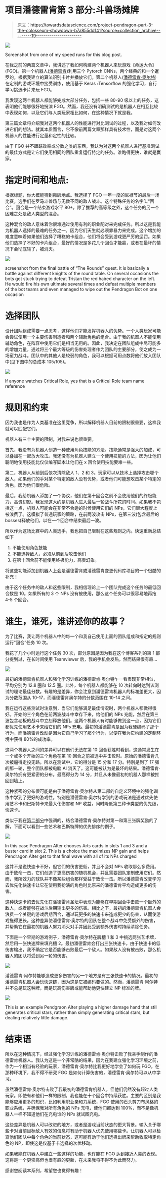 # 项目潘德雷肯第 3 部分:斗兽场摊牌

> 原文：<https://towardsdatascience.com/project-pendragon-part-3-the-colosseum-showdown-b7a855dd141?source=collection_archive---------19----------------------->

![](img/7b4c759a3e9cf3b736f09b61ca51ba2d.png)

Screenshot from one of my speed runs for this blog post.

在我之前的两篇文章中，我讲述了我如何构建两个机器人来玩游戏《命运大令》(FGO)。第一个机器人([潘德雷肯](/project-pendragon-an-ai-bot-for-fate-grand-order-23f51b6e3268))利用三个 Pytorch CNNs，两个经典的和一个暹罗的，根据我建立的算法识别卡片并播放它们。第二个机器人([潘德雷肯·奥尔特](/project-pendragon-part-2-a-reinforcement-learning-bot-for-fate-grand-order-7bc75c87c4f3))在定制的游戏环境中接受训练，使用基于 Keras+Tensorflow 的强化学习，自行学习挑选卡片来玩 FGO。

我发现这两个机器人都能够完成大部分任务，包括一些 80-90 级以上的任务，这表明他们能够很好地扮演 FGO。然而，我还没有明确测试的是机器人在相互比较中表现如何，以及它们与人类玩家相比如何，在这种情况下就是我。

第三篇文章将介绍我对这两个机器人的性能进行对比测试的过程，以及我对如何改进它们的想法。就其本质而言，它不像前两篇文章那样具有技术性，而是对这两个机器人的性能进行定量和定性的比较。

由于 FGO 并不跟踪效率或分数之类的东西，我认为对这两个机器人进行基准测试的最佳方式是让它们使用相同的团队重复运行特定的任务。谁跑得更快，谁就是赢家。

# 指定时间和地点:

根据标题，你大概能猜到摊牌地点。我选择了 FGO 一年一度的尼禄节的最后一场比赛，选手们在罗马斗兽场与无数不同的敌人战斗。这个特殊任务的名字叫“回合”。回合是一个结束游戏水平 80+。除了推荐的高等级之外，这个任务的另一个困难之处是敌人类型的混合。

这种混合的敌人意味着你很难通过使用有利的职业配对来完成任务。所以这是我能为机器人选择的最难的任务之一，因为它们天生就必须靠暴力来完成。这个增加的难度意味着如果他们选择了糟糕的卡组合，他们将会受到游戏更严厉的惩罚。如果他们选择了不好的卡片组合，最好的情况是多花几个回合才能赢，或者在最坏的情况下会彻底输了，被消灭。

![](img/27cd3de973b463b9ddb85004652897bf.png)

screenshot from the final battle of “The Rounds” quest. It is basically a battle against different knights of the round table. On several occasions the bots got stuck trying to defeat Tristan the red haired character on the left. He would fire his own ultimate several times and defeat multiple members of the bot teams and even managed to wipe out the Pendragon Bot on one occasion

# 选择团队

设计团队组成需要一点思考，这样他们才能发挥机器人的优势。一个人类玩家可能会尝试使用一个主要伤害制造者和两个辅助角色的组合。由于我的机器人不能使用辅助角色，在阵容中使用它们是相当无用的。因此，我决定在团队组成中尽可能多的增加力量，通过将三个最大等级的伤害处理者作为团队的主要部分，使之成为一场蛮力战斗。团队中的其他人是较弱的角色，我可以根据可用点数将他们放入团队中(见下图中的总成本 105/105)。

![](img/0ebbba665520f21c388e5d454bd1cf88.png)

If anyone watches Critical Role, yes that is a Critical Role team name reference

# 规则和约束

因为我也是作为人类基准在这里竞争，所以解释机器人目前的限制很重要，这样我就可以匹配它们。

机器人有三个主要的限制，对我来说也很重要。

首先，我没有为机器人创造一种使用角色技能的方法。技能通常是强大的加成，可以叠加在一起放大攻击。我还没有为机器人建立一个使用技能的方法，因为让他们聪明地使用技能比仅仅编写脚本让他们在 x 回合使用技能要难一些。

第二，机器人从前到后依次清除敌人 1、2 和 3。玩家可以从技术上选择攻击哪个敌人，如果他们的手对某个特定的敌人没有优势，或者他们可能想攻击某个特定的角色，因为他们很危险。

最后，我给机器人添加了一个协议，他们在第十回合之前不会使用他们的终极能力，高贵幻影。我发现这大约是机器人进入最后一轮战斗所花的时间。如果我不包括这一点，机器人可能会在非常不合适的时候使用它们的 NPs，它们很大程度上被浪费了。这模拟了普通玩家的策略，在前两波攻击 NPs，在第三波(包含最后的 bosses)释放他们，以在一个回合中结束最后一波。

所以作为这场比赛中的人类选手，我也把自己限制在这些规则之内。快速重新总结如下

1.  不能使用角色技能
2.  不能选择敌人，必须从前到后攻击他们
3.  在第十回合前不能使用终极能力，高贵幻象。

将这些功能添加到机器人上会是潘德雷肯或潘德雷肯变更代码库项目的一个很酷的补充！

由于这个任务中的敌人和这些限制，我相信理论上一个团队完成这个任务的最低回合数是 10。如果所有的 3 个 NPs 没有被使用，那么这个任务可以很容易地再拖 4-5 个回合。

# 谁生，谁死，谁讲述你的故事？

为了比赛，我让两个机器人中的每一个和我自己使用上面的团队组成和指定的规则运行“回合”任务 10 次。

我花了几个小时运行这个任务 30 次，部分原因是因为我在这个博客系列的第 1 部分提到过，在长时间使用 Teamviewer 后，我的手机会发热。然而结果很有趣…

![](img/2b68b4a9849fae077bc2ef8c6b91d9cb.png)

最初的潘德雷肯机器人和强化学习训练的潘德雷肯·奥尔特乍一看表现非常相似，平均分别为 12.8 圈和 12.5 圈。此外，每个机器人都能够在 10 次转向时达到该测试的理论最佳分数。有趣的是差异，你会注意到潘德雷肯机器人的标准差更大，因为分数范围从 10-17，而潘德雷肯奥尔特的分数范围在 10-14 之间。

我在运行这些测试时注意到，当它们能够满足最佳情况时，两个机器人都做得很好。开始的三个角色在前两波战斗中幸存下来，给他们的 NPs 充能，然后在第三波包含老板的战斗中立刻释放他们。这两个机器人有时能够做到这一点，因为它们都优先使用艺术卡来给它们的 NPs 充电。最初的潘德雷肯是因为我硬编码了那个行为，而潘德雷肯改动是因为它自己学习了那个行为，以便在我为它构建的定制环境中获得 80%的成功率。

这两个机器人之间的差异可以在他们无法在第 10 回合获胜时看到，这通常发生在一个或多个开始的三个角色在第 10 回合之前被选中并击败时。原始的潘德雷肯几次被逼得走投无路，所以在测试中，它的得分是 15 分和 17 分。特别是到了 17 强的那一轮，整个团队都被电脑 AI 消灭了。这可能被认为是最坏的结果。潘德雷肯·奥尔特拥有更紧密的分布，最高得分为 14 分，并且从未像最初的机器人那样被推回到墙上。

这种紧密的分布很可能是由于潘德雷肯·奥尔特从第二部的自定义环境中的强化训练中学到了更好的游戏性。特别是潘德雷肯·奥尔特学到的游戏玩法是通过优先使用艺术卡和巴斯特卡来最大化伤害和 NP 收益，同时降低第三种卡类型的优先级，快速卡。

类似于我在[第二部分](/project-pendragon-part-2-a-reinforcement-learning-bot-for-fate-grand-order-7bc75c87c4f3)中强调的，结合潘德雷肯·奥尔特对第一和第三张牌奖励的了解，下面可以看到一些艺术和巴斯特牌的优先排序的例子。

![](img/7c8faf4f704ae0fea28e28767fc062c5.png)

In this case Pendragon Alter chooses Arts cards in slots 1 and 3 and a buster card in slot 2\. This is a choice the maximizes NP gain and helps Pendragon Alter get to that final wave with all of its NPs charged

这并不是说快速卡不好，但它们的伤害更低，并且不会对 NPs 收取那么多费用。由于致命一击，它们创造了更高伤害的随机机会，并且需要团队定制使用它们。然而，我所效力的球队并不像某些组合那样受益于致命一击。所以潘德雷肯改变学习去优先化快速卡让它在使用我扮演的角色时比原来的潘德雷肯平均造成更多的伤害。

这种快速卡的去优先化在潘德雷肯圣坛中表现为能够在早期回合中击败一个额外的敌人，或者能够在战斗后期输出更多的伤害。相比之下，最初的潘德雷肯机器人会浪费一个关键的游戏后期回合，通过玩更多的快速卡来造成更少的伤害，从而使游戏拖得更长。这种差异使潘德雷肯·奥尔特的团队在整个战斗中免受额外的伤害，并帮助它在最初的机器人努力消灭对手并因此受到额外伤害时持续清除任务。

下面是一个早期的游戏例子，潘德雷肯·奥尔特在牌槽 1 和 3 中挑选两张艺术牌，然后用一张快速牌来填充槽 2。最初潘德雷肯会打出三张快速卡，由于快速卡的低伤害输出，我不确定它是否能够击败最后一个敌人。如果敌人没有被击败，那么机器人的团队将受到另一轮的伤害。

![](img/8de894a4bda09fd03eef7189bb8cfb2a.png)

潘德雷肯·阿尔特能够造成更多伤害的另一个地方是有三张快速卡的情况。最初的潘德雷肯机器人会玩快速链，因为这是它被编码要做的。然而，潘德雷肯·阿尔特并不总是玩这种牌，而是玩高伤害牌或能帮助他更快建立 NP 标准的牌。

![](img/f4561e4a03cd24d6071a7ed9f01dc53e.png)

This is an example Pendgraon Alter playing a higher damage hand that still generates critical stars, rather than simply generating critical stars, but dealing relatively little damage.

# **结束语**

所以在这种情况下，经过强化学习训练的潘德雷肯·奥尔特击败了我亲手制作的潘德雷肯机器人。我认为这是一个非常酷的结果，因为在我建立强化学习环境之前，作为一个相当有经验的玩家，潘德雷肯·奥尔特比我更好地学会了如何玩 FGO。在那种环境下，我不得不研究 FGO 是如何计算伤害的，潘德雷肯·奥尔特可以从中学习。

虽然潘德雷肯·奥尔特击败了我最初的潘德雷肯机器人，但他们仍然没有超过人类玩家。即使有和他们一样的限制，我也能在十个回合中持续获胜。主要的区别是我能够应用更多的知识，比如利用职业亲和力系统，FGO 使用的石头剪刀布风格的职业系统，并确保我对所有角色的 NPs 充电，使他们都达到 100%，而不是像机器人一样不知道他们在充电谁的 NPs 就试图充电。

这些差异是机器人可以改进的地方，或者是游戏当前状态的更大背景。输入关于哪些卡对当前目标敌人有效的信息将有助于机器人优先使用哪些卡。让机器人可以检查他们团队中每个角色的当前状态，这可能有助于他们选择出牌来帮助收取特定角色的 NP，即使这是仅基于卡选择的次优移动。

如果我能在机器人中建立一些这样的功能，也许能在 FGO 达到接近人类的表现。这将是一个更崇高但也很有趣的更新，在未来我将不得不为此而努力。

感谢您阅读本系列，希望您也觉得有趣！